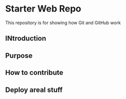 # Starter Web Repo

This repository is for showing how Git and GitHub work

## INtroduction

## Purpose

## How to contribute

## Deploy areal stuff

